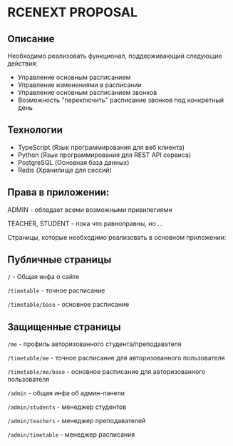 # RCENEXT PROPOSAL

## Описание

Необходимо реализовать функционал, поддерживающий следующие действия:

- Управление основным расписанием
- Управление изменениями в расписании
- Управление основным расписанием звонков
- Возможность "переключить" расписание звонков под конкретный день

## Технологии

- TypeScript (Язык программирования для веб клиента)
- Python (Язык программирования для REST API сервиса)
- PostgreSQL (Основная база данных)
- Redis (Хранилище для сессий)

## Права в приложении:

ADMIN - обладает всеми возможными привилегиями

TEACHER, STUDENT - пока что равноправны, но ...

Страницы, которые необходимо реализовать в основном приложении:

## Публичные страницы

`/` - Общая инфа о сайте

`/timetable` - точное расписание

`/timetable/base` - основное расписание

## Защищенные страницы

`/me` - профиль авторизованного студента/преподавателя

`/timetable/me` - точное расписание для авторизованного пользователя

`/timetable/me/base` - основное расписание для авторизованного пользователя

`/admin` - общая инфа об админ-панели

`/admin/students` - менеджер студентов

`/admin/teachers` - менеджер преподавателей

`/admin/timetable` - менеджер расписания

